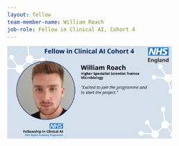 ```yaml
---
layout: fellow
team-member-name: William Roach
job-role: Fellow in Clinical AI, Cohort 4
---
```

<img src="/images/fellow/card/william-roach-quote.jpg" alt="Alt text" style="width:75%;">
